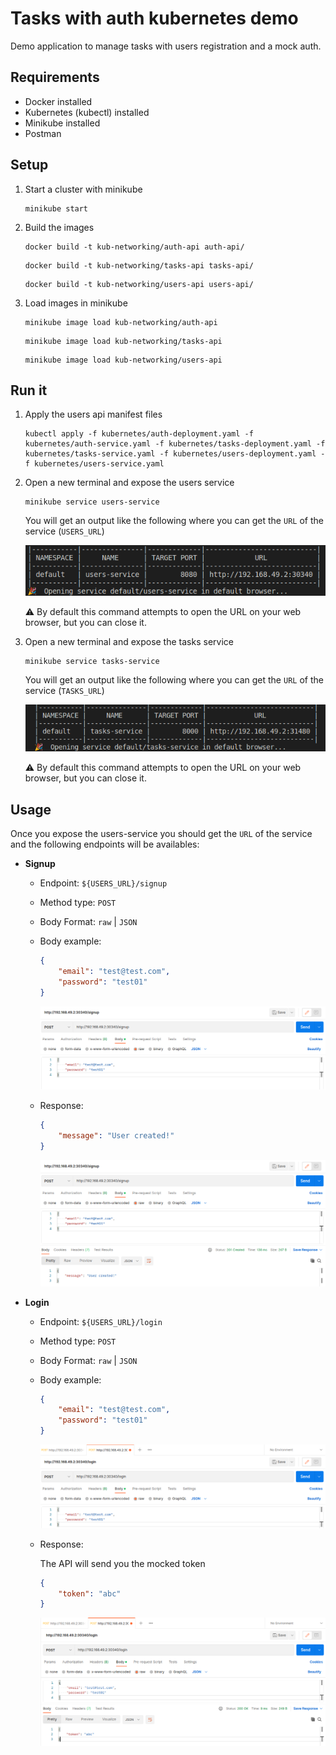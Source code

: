 # Tasks with auth kubernetes demo

Demo application to manage tasks with users registration and a mock auth.

## Requirements
- Docker installed
- Kubernetes (kubectl) installed
- Minikube installed
- Postman

## Setup

1. Start a cluster with minikube
    ```console
    minikube start
    ```

2. Build the images
    ```console
    docker build -t kub-networking/auth-api auth-api/
    ```
    ```console
    docker build -t kub-networking/tasks-api tasks-api/
    ```
    ```console
    docker build -t kub-networking/users-api users-api/
    ```

3. Load images in minikube
     ```console
    minikube image load kub-networking/auth-api
    ```
     ```console
    minikube image load kub-networking/tasks-api
    ```
     ```console
    minikube image load kub-networking/users-api
    ```


## Run it

1. Apply the users api manifest files
    
    ```console
    kubectl apply -f kubernetes/auth-deployment.yaml -f kubernetes/auth-service.yaml -f kubernetes/tasks-deployment.yaml -f kubernetes/tasks-service.yaml -f kubernetes/users-deployment.yaml -f kubernetes/users-service.yaml
    ```

2. Open a new terminal and expose the users service
    
    ```console
    minikube service users-service
    ```

    You will get an output like the following where you can get the `URL` of the service (`USERS_URL`)

    ![expose-users](assets/expose-users.png)

    :warning: By default this command attempts to open the URL on your web browser, but you can close it.

3. Open a new terminal and expose the tasks service

    ```console
    minikube service tasks-service
    ```

    You will get an output like the following where you can get the `URL` of the service (`TASKS_URL`)

    ![expose-users](assets/expose-tasks.png)

    :warning: By default this command attempts to open the URL on your web browser, but you can close it.

## Usage

Once you expose the users-service you should get the `URL` of the service and the following endpoints will be availables:

- **Signup**

    - Endpoint: `${USERS_URL}/signup`

    - Method type: `POST`

    - Body Format: `raw` | `JSON`

    - Body example:

        ```JSON
        {
            "email": "test@test.com",
            "password": "test01"
        }
        ```
        ![signup-request](assets/signup-request.png)

    - Response:

        ```JSON
        {
            "message": "User created!"
        }
        ```
        ![signup-response](assets/signup-response.png)

- **Login**

    - Endpoint: `${USERS_URL}/login`

    - Method type: `POST`

    - Body Format: `raw` | `JSON`

    - Body example:

        ```JSON
        {
            "email": "test@test.com",
            "password": "test01"
        }
        ```
        ![login-request](assets/login-request.png)

    - Response:

        The API will send you the mocked token

        ```JSON
        {
            "token": "abc"
        }
        ```
        ![login-response](assets/login-response.png)
